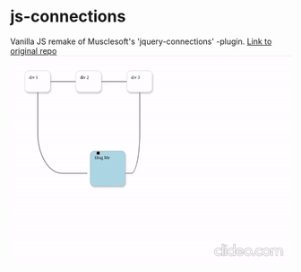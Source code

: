 # js-connections

Vanilla JS remake of Musclesoft's 'jquery-connections' -plugin.
[Link to original repo](https://github.com/musclesoft/jquery-connections/)
![alt text](connections.gif)